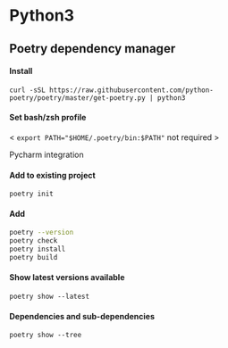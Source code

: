 # Python3

## Poetry dependency manager

#### Install

`curl -sSL https://raw.githubusercontent.com/python-poetry/poetry/master/get-poetry.py | python3`

#### Set bash/zsh profile

< `export PATH="$HOME/.poetry/bin:$PATH"` not required >

Pycharm integration

#### Add to existing project

`poetry init`

#### Add

```bash
poetry --version
poetry check
poetry install
poetry build
```

#### Show latest versions available

`poetry show --latest`

#### Dependencies and sub-dependencies

`poetry show --tree`
